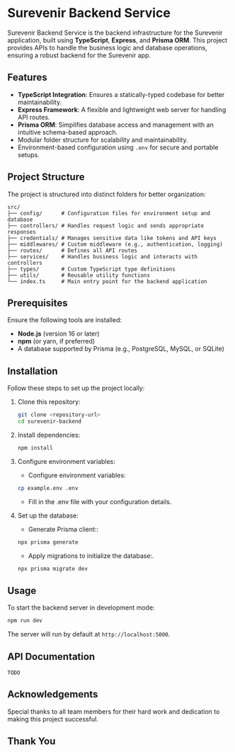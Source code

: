 # Surevenir Backend Service

Surevenir Backend Service is the backend infrastructure for the Surevenir application, built using **TypeScript**, **Express**, and **Prisma ORM**. This project provides APIs to handle the business logic and database operations, ensuring a robust backend for the Surevenir app.

## Features

- **TypeScript Integration**: Ensures a statically-typed codebase for better maintainability.
- **Express Framework**: A flexible and lightweight web server for handling API routes.
- **Prisma ORM**: Simplifies database access and management with an intuitive schema-based approach.
- Modular folder structure for scalability and maintainability.
- Environment-based configuration using `.env` for secure and portable setups.

## Project Structure

The project is structured into distinct folders for better organization:

```
src/
├── config/      # Configuration files for environment setup and database
├── controllers/ # Handles request logic and sends appropriate responses
├── credentials/ # Manages sensitive data like tokens and API keys
├── middlewares/ # Custom middleware (e.g., authentication, logging)
├── routes/      # Defines all API routes
├── services/    # Handles business logic and interacts with controllers
├── types/       # Custom TypeScript type definitions
├── utils/       # Reusable utility functions
└── index.ts     # Main entry point for the backend application
```

## Prerequisites

Ensure the following tools are installed:

- **Node.js** (version 16 or later)
- **npm** (or yarn, if preferred)
- A database supported by Prisma (e.g., PostgreSQL, MySQL, or SQLite)

## Installation

Follow these steps to set up the project locally:

1. Clone this repository:

   ```bash
   git clone <repository-url>
   cd surevenir-backend
   ```

2. Install dependencies:

   ```bash
   npm install
   ```

3. Configure environment variables:

   - Configure environment variables:

   ```bash
   cp example.env .env
   ```

   - Fill in the .env file with your configuration details.

4. Set up the database:

   - Generate Prisma client::

   ```bash
   npx prisma generate
   ```

   - Apply migrations to initialize the database:.

   ```bash
   npx prisma migrate dev
   ```

## Usage

To start the backend server in development mode:

```bash
npm run dev
```

The server will run by default at `http://localhost:5000`.

## API Documentation

`TODO`

## Acknowledgements

Special thanks to all team members for their hard work and dedication to making this project successful.

## Thank You
